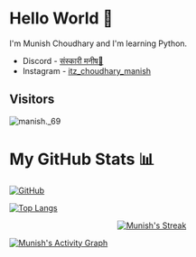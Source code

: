 # Hello World 👋




I'm Munish Choudhary and I'm learning Python.





- Discord - [संस्कारी मनीष🥀](https://discord.com/users/1097266765261701281)
- Instagram - [itz_choudhary_manish](https://instagram.com/itz_choudhary_manish)



## Visitors
![manish._69](https://profile-counter.glitch.me/munishkhatri720/count.svg)


# My GitHub Stats 📊

[![GitHub](https://github-readme-stats.vercel.app/api?username=munishkhatri720&show_icons=true&theme=synthwave)](https://github.com/munishkhatri720)

[![Top Langs](https://github-readme-stats.vercel.app/api/top-langs/?username=munishkhatri720&theme=tokyonight&layout=compact)](https://github.com/munishkhatri720)


</span>

<p align="center">
    <a href="https://github.com/munishkhatri720/github-readme-streak-stats">
        <img title="🔥 Get streak stats for your profile at git.io/streak-stats" alt="Munish's Streak" src="https://github-readme-streak-stats.herokuapp.com/?user=munishkhatri720&theme=black-ice&hide_border=true&stroke=0000&background=060A0CD0"/>
    </a>
</p>
<a href="https://github.com/munishkhatri720/github-readme-activity-graph"><img alt="Munish's Activity Graph" src="https://github-readme-activity-graph.vercel.app/graph?username=munishkhatri720&theme=react" /></a>
